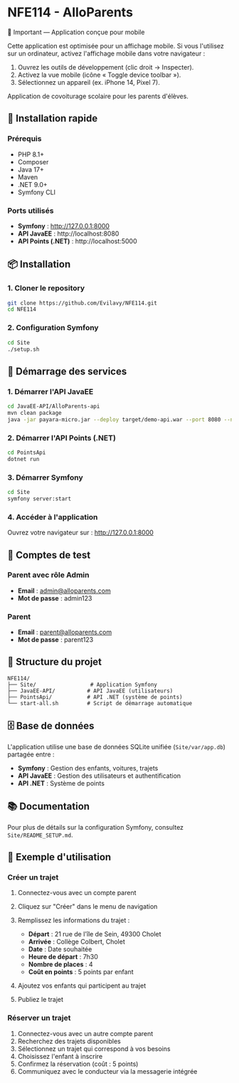 # NFE114 - AlloParents

📱 Important — Application conçue pour mobile

Cette application est optimisée pour un affichage mobile. Si vous l'utilisez sur un ordinateur, activez l'affichage mobile dans votre navigateur :
1. Ouvrez les outils de développement (clic droit → Inspecter).
2. Activez la vue mobile (icône « Toggle device toolbar »).
3. Sélectionnez un appareil (ex. iPhone 14, Pixel 7).


Application de covoiturage scolaire pour les parents d'élèves.

## 🚀 Installation rapide

### Prérequis
- PHP 8.1+
- Composer
- Java 17+
- Maven
- .NET 9.0+
- Symfony CLI

### Ports utilisés
- **Symfony** : http://127.0.0.1:8000
- **API JavaEE** : http://localhost:8080
- **API Points (.NET)** : http://localhost:5000

## 📦 Installation

### 1. Cloner le repository
```bash
git clone https://github.com/Evilavy/NFE114.git
cd NFE114
```

### 2. Configuration Symfony
```bash
cd Site
./setup.sh
```

## 🚀 Démarrage des services

### 1. Démarrer l'API JavaEE
```bash
cd JavaEE-API/AlloParents-api
mvn clean package
java -jar payara-micro.jar --deploy target/demo-api.war --port 8080 --noCluster
```

### 2. Démarrer l'API Points (.NET)
```bash
cd PointsApi
dotnet run
```

### 3. Démarrer Symfony
```bash
cd Site
symfony server:start
```

### 4. Accéder à l'application
Ouvrez votre navigateur sur : http://127.0.0.1:8000

## 👥 Comptes de test

### Parent avec rôle Admin
- **Email** : admin@alloparents.com
- **Mot de passe** : admin123

### Parent
- **Email** : parent@alloparents.com
- **Mot de passe** : parent123

## 📁 Structure du projet

```
NFE114/
├── Site/                 # Application Symfony
├── JavaEE-API/          # API JavaEE (utilisateurs)
├── PointsApi/           # API .NET (système de points)
└── start-all.sh         # Script de démarrage automatique
```

## 🗄️ Base de données

L'application utilise une base de données SQLite unifiée (`Site/var/app.db`) partagée entre :
- **Symfony** : Gestion des enfants, voitures, trajets
- **API JavaEE** : Gestion des utilisateurs et authentification
- **API .NET** : Système de points

## 📚 Documentation

Pour plus de détails sur la configuration Symfony, consultez `Site/README_SETUP.md`.

## 🚗 Exemple d'utilisation

### Créer un trajet
1. Connectez-vous avec un compte parent
2. Cliquez sur "Créer" dans le menu de navigation
3. Remplissez les informations du trajet :
   - **Départ** : 21 rue de l'île de Sein, 49300 Cholet
   - **Arrivée** : Collège Colbert, Cholet
   - **Date** : Date souhaitée
   - **Heure de départ** : 7h30
   - **Nombre de places** : 4
   - **Coût en points** : 5 points par enfant

4. Ajoutez vos enfants qui participent au trajet
5. Publiez le trajet

### Réserver un trajet
1. Connectez-vous avec un autre compte parent
2. Recherchez des trajets disponibles
3. Sélectionnez un trajet qui correspond à vos besoins
4. Choisissez l'enfant à inscrire
5. Confirmez la réservation (coût : 5 points)
6. Communiquez avec le conducteur via la messagerie intégrée